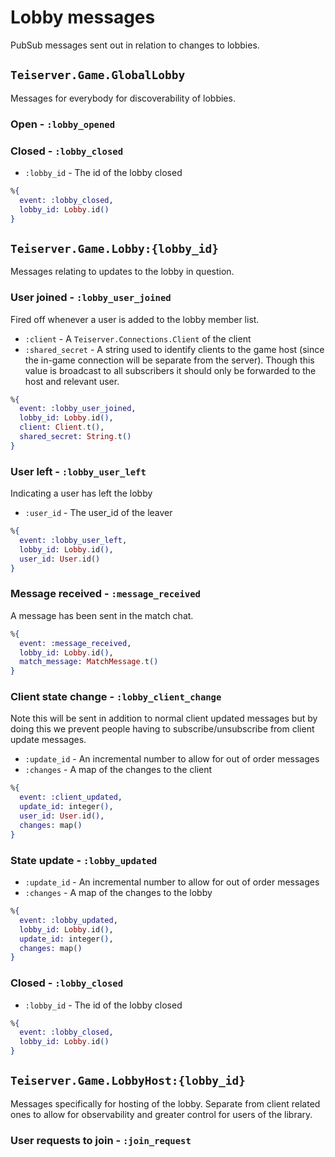 # Lobby messages
PubSub messages sent out in relation to changes to lobbies.

## `Teiserver.Game.GlobalLobby`
Messages for everybody for discoverability of lobbies.

### Open - `:lobby_opened`

### Closed - `:lobby_closed`
- `:lobby_id` - The id of the lobby closed

```elixir
%{
  event: :lobby_closed,
  lobby_id: Lobby.id()
}
```

## `Teiserver.Game.Lobby:{lobby_id}`
Messages relating to updates to the lobby in question.

### User joined - `:lobby_user_joined`
Fired off whenever a user is added to the lobby member list.

- `:client` - A `Teiserver.Connections.Client` of the client
- `:shared_secret` - A string used to identify clients to the game host (since the in-game connection will be separate from the server). Though this value is broadcast to all subscribers it should only be forwarded to the host and relevant user.


```elixir
%{
  event: :lobby_user_joined,
  lobby_id: Lobby.id(),
  client: Client.t(),
  shared_secret: String.t()
}
```

### User left - `:lobby_user_left`
Indicating a user has left the lobby

- `:user_id` - The user_id of the leaver

```elixir
%{
  event: :lobby_user_left,
  lobby_id: Lobby.id(),
  user_id: User.id()
}
```

### Message received - `:message_received`
A message has been sent in the match chat.
```elixir
%{
  event: :message_received,
  lobby_id: Lobby.id(),
  match_message: MatchMessage.t()
}
```

### Client state change - `:lobby_client_change`
Note this will be sent in addition to normal client updated messages but by doing this we prevent people having to subscribe/unsubscribe from client update messages.

- `:update_id` - An incremental number to allow for out of order messages
- `:changes` - A map of the changes to the client

```elixir
%{
  event: :client_updated,
  update_id: integer(),
  user_id: User.id(),
  changes: map()
}
```

### State update - `:lobby_updated`

- `:update_id` - An incremental number to allow for out of order messages
- `:changes` - A map of the changes to the lobby

```elixir
%{
  event: :lobby_updated,
  lobby_id: Lobby.id(),
  update_id: integer(),
  changes: map()
}
```

### Closed - `:lobby_closed`
- `:lobby_id` - The id of the lobby closed

```elixir
%{
  event: :lobby_closed,
  lobby_id: Lobby.id()
}
```

## `Teiserver.Game.LobbyHost:{lobby_id}`
Messages specifically for hosting of the lobby. Separate from client related ones to allow for observability and greater control for users of the library.

### User requests to join - `:join_request`

